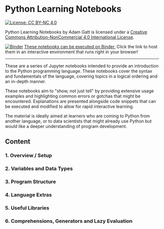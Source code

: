 # Python Learning Notebooks

[![License: CC BY-NC 4.0](https://licensebuttons.net/l/by-nc/4.0/88x31.png)](https://creativecommons.org/licenses/by-nc/4.0/)

Python Learning Notebooks by Adam Gatt is licensed under a [Creative Commons Attribution-NonCommercial 4.0 International License](https://creativecommons.org/licenses/by-nc/4.0/).

[![Binder](https://mybinder.org/badge_logo.svg)](https://mybinder.org/v2/gh/adamagatt/python_learning_notebooks/HEAD) [These notebooks can be executed on Binder.](https://mybinder.org/v2/gh/adamagatt/python_learning_notebooks/HEAD) Click the link to host them in an interactive environment that runs right in your browser!

---

These are a series of Jupyter notebooks intended to provide an introduction to the Python programming language. These notebooks cover the syntax and fundamentals of the language, covering topics in a logical ordering and an in-depth manner.

These notebooks aim to "show, not just tell" by providing extensive usage examples and highlighting common errors or gotchas that might be encountered. Explanations are presented alongside code snippets that can be executed and modified to allow for rapid interactive learning.

The material is ideally aimed at learners who are coming to Python from another language, or to data scientists that might already use Python but would like a deeper understanding of program development.

## Content
### 1. Overview / Setup
### 2. Variables and Data Types
### 3. Program Structure
### 4. Language Extras
### 5. Useful Libraries
### 6. Comprehensions, Generators and Lazy Evaluation